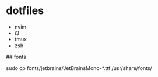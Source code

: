 # dotfiles

* nvim 
* i3
* tmux
* zsh


## fonts

sudo cp fonts/jetbrains/JetBrainsMono-*.ttf /usr/share/fonts/
